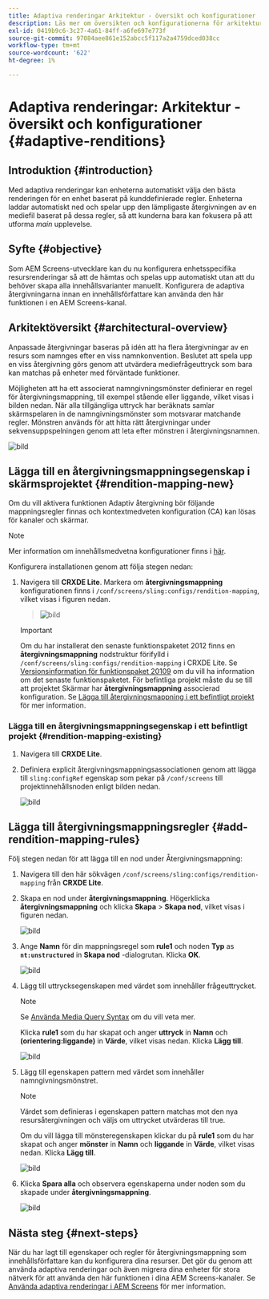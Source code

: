```yaml
---
title: Adaptiva renderingar Arkitektur - översikt och konfigurationer
description: Läs mer om översikten och konfigurationerna för arkitekturen i CRXDE Lite för adaptiva renderingar i AEM Screens.
exl-id: 0419b9c6-3c27-4a61-84ff-a6fe697e773f
source-git-commit: 97084aee861e152abcc5f117a2a4759dced038cc
workflow-type: tm+mt
source-wordcount: '622'
ht-degree: 1%

---
```


# Adaptiva renderingar: Arkitektur - översikt och konfigurationer {#adaptive-renditions}

## Introduktion {#introduction}

Med adaptiva renderingar kan enheterna automatiskt välja den bästa renderingen för en enhet baserat på kunddefinierade regler. Enheterna laddar automatiskt ned och spelar upp den lämpligaste återgivningen av en mediefil baserat på dessa regler, så att kunderna bara kan fokusera på att utforma *main* upplevelse.

## Syfte {#objective}

Som AEM Screens-utvecklare kan du nu konfigurera enhetsspecifika resursrenderingar så att de hämtas och spelas upp automatiskt utan att du behöver skapa alla innehållsvarianter manuellt. Konfigurera de adaptiva återgivningarna innan en innehållsförfattare kan använda den här funktionen i en AEM Screens-kanal.

## Arkitektöversikt {#architectural-overview}

Anpassade återgivningar baseras på idén att ha flera återgivningar av en resurs som namnges efter en viss namnkonvention. Beslutet att spela upp en viss återgivning görs genom att utvärdera mediefrågeuttryck som bara kan matchas på enheter med förväntade funktioner.

Möjligheten att ha ett associerat namngivningsmönster definierar en regel för återgivningsmappning, till exempel stående eller liggande, vilket visas i bilden nedan. När alla tillgängliga uttryck har beräknats samlar skärmspelaren in de namngivningsmönster som motsvarar matchande regler. Mönstren används för att hitta rätt återgivningar under sekvensuppspelningen genom att leta efter mönstren i återgivningsnamnen.

![bild](/help/user-guide/assets/adaptive-renditions/adaptive-renditions.png)

## Lägga till en återgivningsmappningsegenskap i skärmsprojektet {#rendition-mapping-new}

Om du vill aktivera funktionen Adaptiv återgivning bör följande mappningsregler finnas och kontextmedveten konfiguration (CA) kan lösas för kanaler och skärmar.

>[!NOTE]
>Mer information om innehållsmedvetna konfigurationer finns i [här](https://sling.apache.org/documentation/bundles/context-aware-configuration/context-aware-configuration.html).

Konfigurera installationen genom att följa stegen nedan:

1. Navigera till **CRXDE Lite**. Markera om **återgivningsmappning** konfigurationen finns i `/conf/screens/sling:configs/rendition-mapping`, vilket visas i figuren nedan.

   >![bild](/help/user-guide/assets/adaptive-renditions/mapping-rules1.png)

   >[!IMPORTANT]
   >Om du har installerat den senaste funktionspaketet 2012 finns en **återgivningsmappning** nodstruktur förifylld i `/conf/screens/sling:configs/rendition-mapping` i CRXDE Lite. Se [Versionsinformation för funktionspaket 20109](/help/user-guide/release-notes-fp-202109.md) om du vill ha information om det senaste funktionspaketet.
   >För befintliga projekt måste du se till att projektet Skärmar har **återgivningsmappning** associerad konfiguration. Se [Lägga till återgivningsmappning i ett befintligt projekt](#rendition-mapping-existing) för mer information.

### Lägga till en återgivningsmappningsegenskap i ett befintligt projekt {#rendition-mapping-existing}

1. Navigera till **CRXDE Lite**.

1. Definiera explicit återgivningsmappningsassociationen genom att lägga till `sling:configRef` egenskap som pekar på `/conf/screens` till projektinnehållsnoden enligt bilden nedan.

   ![bild](/help/user-guide/assets/adaptive-renditions/renditon-mapping2.png)


## Lägga till återgivningsmappningsregler {#add-rendition-mapping-rules}

Följ stegen nedan för att lägga till en nod under Återgivningsmappning:

1. Navigera till den här sökvägen `/conf/screens/sling:configs/rendition-mapping` från **CRXDE Lite**.
1. Skapa en nod under **återgivningsmappning**. Högerklicka **återgivningsmappning** och klicka **Skapa** > **Skapa nod**, vilket visas i figuren nedan.

   ![bild](/help/user-guide/assets/adaptive-renditions/add-node1.png)

1. Ange **Namn** för din mappningsregel som **rule1** och noden **Typ** as **`nt:unstructured`** in **Skapa nod** -dialogrutan. Klicka **OK**.

   ![bild](/help/user-guide/assets/adaptive-renditions/add-node2.png)


1. Lägg till uttrycksegenskapen med värdet som innehåller frågeuttrycket.

   >[!NOTE]
   >Se [Använda Media Query Syntax](https://developer.mozilla.org/en-US/docs/Web/CSS/CSS_media_queries/Using_media_queries) om du vill veta mer.

   Klicka **rule1** som du har skapat och anger **uttryck** in **Namn** och **(orientering:liggande)** in **Värde**, vilket visas nedan. Klicka **Lägg till**.

   ![bild](/help/user-guide/assets/adaptive-renditions/add-node3.png)

1. Lägg till egenskapen pattern med värdet som innehåller namngivningsmönstret.

   >[!NOTE]
   >Värdet som definieras i egenskapen pattern matchas mot den nya resursåtergivningen och väljs om uttrycket utvärderas till true.

   Om du vill lägga till mönsteregenskapen klickar du på **rule1** som du har skapat och anger **mönster** in **Namn** och **liggande** in **Värde**, vilket visas nedan. Klicka **Lägg till**.

   ![bild](/help/user-guide/assets/adaptive-renditions/add-node4.png)

1. Klicka **Spara alla** och observera egenskaperna under noden som du skapade under **återgivningsmappning**.

   ![bild](/help/user-guide/assets/adaptive-renditions/add-node5.png)

## Nästa steg {#next-steps}

När du har lagt till egenskaper och regler för återgivningsmappning som innehållsförfattare kan du konfigurera dina resurser. Det gör du genom att använda adaptiva renderingar och även migrera dina enheter för stora nätverk för att använda den här funktionen i dina AEM Screens-kanaler. Se [Använda adaptiva renderingar i AEM Screens](/help/user-guide/using-adaptive-renditions.md) för mer information.
